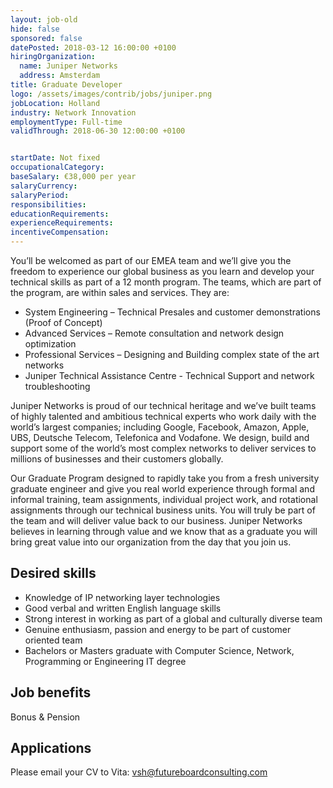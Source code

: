```yaml
---
layout: job-old
hide: false
sponsored: false
datePosted: 2018-03-12 16:00:00 +0100
hiringOrganization:
  name: Juniper Networks
  address: Amsterdam
title: Graduate Developer
logo: /assets/images/contrib/jobs/juniper.png
jobLocation: Holland
industry: Network Innovation
employmentType: Full-time
validThrough: 2018-06-30 12:00:00 +0100


startDate: Not fixed
occupationalCategory:
baseSalary: €38,000 per year
salaryCurrency:
salaryPeriod:
responsibilities:
educationRequirements:
experienceRequirements:
incentiveCompensation:
---
```




You’ll be welcomed as part of our EMEA team and we’ll give you the freedom to experience our global business as you learn and develop your technical skills as part of a 12 month program. The teams, which are part of the program, are within sales and services. They are:

- System Engineering – Technical Presales and customer demonstrations (Proof of Concept)
- Advanced Services – Remote consultation and network design optimization
- Professional Services – Designing and Building complex state of the art networks
- Juniper Technical Assistance Centre - Technical Support and network troubleshooting

Juniper Networks is proud of our technical heritage and we’ve built teams of highly talented and ambitious technical experts who work daily with the world’s largest companies; including Google, Facebook, Amazon, Apple, UBS, Deutsche Telecom, Telefonica and Vodafone. We design, build and support some of the world’s most complex networks to deliver services to millions of businesses and their customers globally.

Our Graduate Program designed to rapidly take you from a fresh university graduate engineer and give you real world experience through formal and informal training, team assignments, individual project work, and rotational assignments through our technical business units. You will truly be part of the team and will deliver value back to our business. Juniper Networks believes in learning through value and we know that as a graduate you will bring great value into our organization from the day that you join us.

## Desired skills

- Knowledge of IP networking layer technologies
- Good verbal and written English language skills
- Strong interest in working as part of a global and culturally diverse team
- Genuine enthusiasm, passion and energy to be part of customer oriented team
- Bachelors or Masters graduate with Computer Science, Network, Programming or Engineering IT degree

## Job benefits

Bonus & Pension

## Applications

Please email your CV to Vita: [vsh@futureboardconsulting.com](vsh@futureboardconsulting.com)
